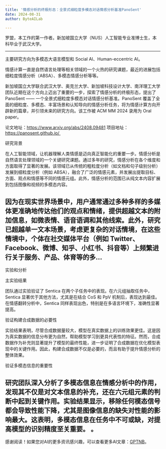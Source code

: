 ```yaml
---
title: '情感分析的终极形态：全景式细粒度多模态对话情感分析基准PanoSent'
date: 2024-08-31
author: ByteAILab

---
```


罗盟，本工作的第一作者。新加坡国立大学（NUS）人工智能专业准博士生，本科毕业于武汉大学。

---
主要研究方向为多模态大语言模型和 Social AI、Human-eccentric AI。

情感计算一直是自然语言处理等相关领域的一个火热的研究课题，最近的进展包括细粒度情感分析（ABSA）、多模态情感分析等等。

新加坡国立大学联合武汉大学、奥克兰大学、新加坡科技设计大学、南洋理工大学团队近期在这个方向上迈出了重要的一步，探索了情感分析的终极形态，提出了 PanoSent —— 一个全景式细粒度多模态对话情感分析基准。PanoSent 覆盖了全面的细粒度、多模态、丰富场景和认知导向的情感分析任务，将为情感计算方向开辟新的篇章，并引领未来的研究方向。该工作被 ACM MM 2024 录用为 Oral paper。

论文地址：https://www.arxiv.org/abs/2408.09481
项目地址：https://panosent.github.io/ 

研究背景

在人工智能领域，让机器理解人类情感是迈向真正智能化的重要一步。情感分析是自然语言处理领域的一个关键研究课题。通过多年的研究，情感分析在各个维度和方面取得了显著的发展。该领域已从传统的粗粒度分析（如文档和句子级别分析）发展到细粒度分析（例如 ABSA），融合了广泛的情感元素，并发展出提取目标、方面、观点和情感等不同的情感元组。此外，情感分析的范围已从纯文本内容扩展到包括图像和视频的多模态内容。

因为在现实世界场景中，用户通常通过多种多样的多媒体更准确地传达他们的观点和情绪，提供超越文本的附加信息，如微表情、语音语调和其他线索。此外，研究已超越单一文本场景，考虑更复杂的对话情境，在这些情境中，个体在社交媒体平台（例如 Twitter、Facebook、微博、知乎、小红书、抖音等）上频繁进行关于服务、产品、体育等的多...
---

实验和分析

主实验结果

团队通过实验验证了 Sentica 在两个子任务中的表现。在六元组抽取任务中，Sentica 显著优于其他方法，尤其是在结合 CoS 和 PpV 机制后，表现达到最佳。在情感翻转分析中，Sentica 同样表现出色，特别是在多语言环境下，准确性显著提高。

验证构建合成数据的必要性

实验结果表明，尽管合成数据量较大，模型在真实数据上的训练效果更佳。这是因为真实数据的信息分布更为自然，帮助模型学习到更具代表性的特征。然而，合成数据作为补充则显著提升了模型的最终性能，进一步证明了合成数据在优化模型表现中的关键作用。因此，构建合成数据不仅是必要的，而且有助于提升情感分析的整体效果。

验证多模态信息的重要性

研究团队深入分析了多模态信息在情感分析中的作用，发现其不仅是对文本信息的补充，还在六元组元素的判断中起到关键作用。实验结果显示，移除任何模态信号都会导致性能下降，尤其是图像信息的缺失对性能的影响最大。这表明，多模态信息在任务中不可或缺，对提高模型的识别精度至关重要。
。
---
感谢阅读！如果您对AI的更多资讯感兴趣，可以查看更多AI文章：[GPTNB](https://gptnb.com)。